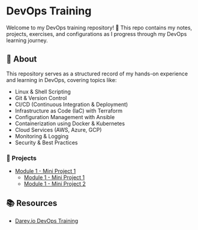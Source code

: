 # DevOps Training

Welcome to my DevOps training repository! 🚀 This repo contains my notes, projects, exercises, and configurations as I progress through my DevOps learning journey.

## 📌 About

This repository serves as a structured record of my hands-on experience and learning in DevOps, covering topics like:

- Linux & Shell Scripting
- Git & Version Control
- CI/CD (Continuous Integration & Deployment)
- Infrastructure as Code (IaC) with Terraform
- Configuration Management with Ansible
- Containerization using Docker & Kubernetes
- Cloud Services (AWS, Azure, GCP)
- Monitoring & Logging
- Security & Best Practices

### 🚀 Projects

- [Module 1 - Mini Project 1](Module-1/)
  - [Module 1 - Mini Project 1](Module-1/mini-project-1/README.md)
  - [Module 1 - Mini Project 2](Module-1/mini-project-2/README.md)

## 📚 Resources

- [Darey.io DevOps Training](https://3mtt.academy.darey.io/)
